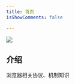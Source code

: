 ```yaml
---
title: 首页
isShowComments: false

---
```


![](https://tva1.sinaimg.cn/large/0081Kckwly1gk9wba0alvj30m808c3yk.jpg)

<!-- ![](https://tva1.sinaimg.cn/large/0081Kckwly1gk9wdbl3bhj30m808ct8z.jpg) -->

## 介绍

浏览器相关协议、机制知识


